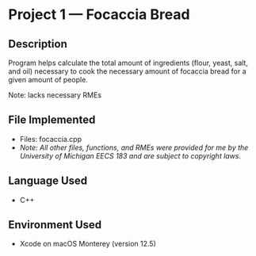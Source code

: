 # Project 1 — Focaccia Bread
## Description
Program helps calculate the total amount of ingredients (flour, yeast, salt, and oil) necessary to cook the necessary amount of focaccia bread for a given amount of people.

Note: lacks necessary RMEs

## File Implemented
* Files: focaccia.cpp
* _Note: All other files, functions, and RMEs were provided for me by the University of Michigan EECS 183 and are subject to copyright laws._

## Language Used
* C++

## Environment Used
* Xcode on macOS Monterey (version 12.5)


